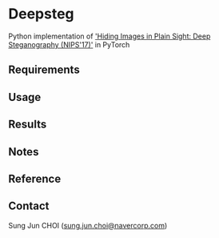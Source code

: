 # Deepsteg

Python implementation of ['Hiding Images in Plain Sight: Deep Steganography (NIPS'17)'](https://papers.nips.cc/paper/6802-hiding-images-in-plain-sight-deep-steganography.pdf "Paper") in PyTorch

## Requirements

## Usage

## Results

## Notes

## Reference

## Contact

Sung Jun CHOI ([sung.jun.choi@navercorp.com](mailto:sung.jun.choi@navercorp.com))
